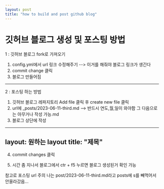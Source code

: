 ```yaml
---
layout: post
title: "how to build and post github blog"
---
```


# 깃허브 블로그 생성 및 포스팅 방법

1 : 깃허브 블로그 fork로 가져오기

1. config.yml에서 url 링크 수정해주기			--> 이거를 해줘야 블로그 링크가 생긴다
2. commit change 클릭
3. 블로그 만들어짐 

---------------------------------------------------------------------------------------------

2 : 포스팅 하는 방법

1. 깃허브 블로그 레파지토리 Add file 클릭 후 create new file 클릭
2. url에 _posts/2023-06-11-third.md			--> 반드시 연도,월,일이 와야함 그 다음으로는 아무거나 작성 가능.md
3. 블로그 상단에 작성

---
layout: 원하는 layout
title: "제목"
---

4. commit changes 클릭

5. 시간 좀 지나서 블로그에서 ctr + f5 누르면 블로그 생성된거 확인 가능

참고로 포스팅 url 주의    나는 post/2023-06-11-third.md라고 posts에 s를 빼먹어서 안올라갔음...
